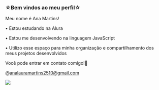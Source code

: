 ### ☆Bem vindos ao meu perfil☆

Meu nome é Ana Martins!

• Estou estudando na Alura

• Estou me desenvolvendo na linguagem JavaScript

• Utilizo esse espaço para minha organização e compartilhamento dos meus projetos desenvolvidos 

Você pode entrar em contato comigo!💌

@analauramartins2510@gmail.com 

![]( https://tenor.com/pt-BR/view/dancing-cat-jump-cat-cat-cute-cat-kitten-gif-12685105359798586488 ) 
